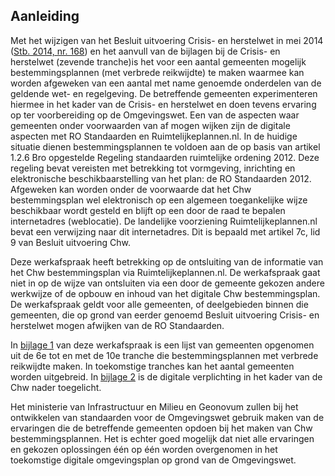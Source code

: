 ## Aanleiding

Met het wijzigen van het Besluit uitvoering Crisis- en herstelwet in mei 2014
([Stb. 2014, nr.
168](https://zoek.officielebekendmakingen.nl/stb-2014-168.html)) en het aanvull van de bijlagen bij de Crisis- en herstelwet
(zevende tranche)is het voor een aantal gemeenten mogelijk bestemmingsplannen (met verbrede reikwijdte) te
maken waarmee kan worden afgeweken van een aantal met name genoemde onderdelen
van de geldende wet- en regelgeving. De betreffende gemeenten experimenteren
hiermee in het kader van de Crisis- en herstelwet en doen tevens ervaring op ter
voorbereiding op de Omgevingswet. Een van de aspecten waar gemeenten onder
voorwaarden van af mogen wijken zijn de digitale aspecten met RO Standaarden en
Ruimtelijkeplannen.nl. 
In de huidige situatie dienen bestemmingsplannen te voldoen aan de op
basis van artikel 1.2.6 Bro opgestelde Regeling standaarden ruimtelijke ordening 2012. Deze regeling bevat vereisten met betrekking tot vormgeving, inrichting en
elektronische beschikbaarstelling van het plan: de RO Standaarden 2012.
Afgeweken kan worden onder de voorwaarde dat het Chw
bestemmingsplan wel elektronisch op een algemeen toegankelijke wijze beschikbaar
wordt gesteld en blijft op een door de raad te bepalen internetadres
(weblocatie). De landelijke voorziening Ruimtelijkeplannen.nl bevat een
verwijzing naar dit internetadres. Dit is bepaald met artikel 7c, lid 9 van
Besluit uitvoering Chw.

Deze werkafspraak heeft betrekking op de ontsluiting van de informatie van het
Chw bestemmingsplan via Ruimtelijkeplannen.nl. De werkafspraak gaat niet in op
de wijze van ontsluiten via een door de gemeente gekozen andere werkwijze of de
opbouw en inhoud van het digitale Chw bestemmingsplan. De werkafspraak geldt
voor alle gemeenten, of deelgebieden binnen die gemeenten, die op grond van
eerder genoemd Besluit uitvoering Crisis- en herstelwet mogen afwijken van de RO
Standaarden.

In [bijlage 1](#bijlage-1) van deze werkafspraak is een lijst van gemeenten
opgenomen uit de 6e tot en met de 10e tranche die bestemmingsplannen met
verbrede reikwijdte maken. In toekomstige tranches kan het aantal gemeenten
worden uitgebreid. In [bijlage 2](#bijlage-2) is de digitale verplichting in het
kader van de Chw nader toegelicht.

Het ministerie van Infrastructuur en Milieu en Geonovum zullen bij het
ontwikkelen van standaarden voor de Omgevingswet gebruik maken van de ervaringen
die de betreffende gemeenten opdoen bij het maken van Chw bestemmingsplannen.
Het is echter goed mogelijk dat niet alle ervaringen en gekozen oplossingen één
op één worden overgenomen in het toekomstige digitale omgevingsplan op grond van
de Omgevingswet.
